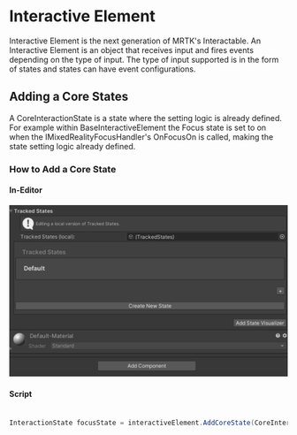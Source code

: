# Interactive Element 

Interactive Element is the next generation of MRTK's Interactable.  An Interactive Element is an object that receives input and fires events depending on the type of input.  The type of input supported is in the form of states and states can have event configurations. 


## Adding a Core States

A CoreInteractionState is a state where the setting logic is already defined.  For example within BaseInteractiveElement the Focus state is set to on when the IMixedRealityFocusHandler's OnFocusOn is called, making the state setting logic already defined.

### How to Add a Core State

#### In-Editor

![AddCoreState](Images/InteractionElements/HowToExamples/AddCoreStateEx.gif)


#### Script


```c#

InteractionState focusState = interactiveElement.AddCoreState(CoreInteractionState.Focus);

```

    